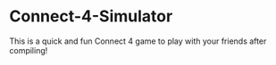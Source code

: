 # Connect-4-Simulator
This is a quick and fun Connect 4 game to play with your friends after compiling!
